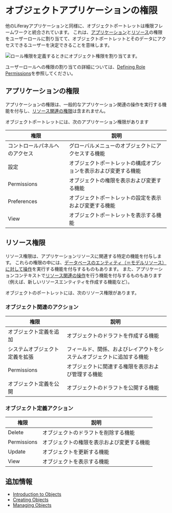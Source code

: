 # オブジェクトアプリケーションの権限

他のLiferayアプリケーションと同様に、オブジェクトポートレットは権限フレームワークと統合されています。 これは、[アプリケーション](#application-permissions)と[リソース](#resource-permissions)の権限をユーザーロールに割り当てて、オブジェクトポートレットとそのデータにアクセスできるユーザーを決定できることを意味します。

![ロール権限を定義するときにオブジェクト権限を割り当てます。](./objects-application-permissions/images/01.png)

ユーザーロールへの権限の割り当ての詳細については、[Defining Role Permissions](../../../users-and-permissions/roles-and-permissions/defining-role-permissions.md)を参照してください。

## アプリケーションの権限

アプリケーションの権限は、一般的なアプリケーション関連の操作を実行する機能を付与し、[リソース関連の権限](#object-resource-permissions)は含まれません。

オブジェクトポートレットには、次のアプリケーション権限があります

| 権限              | 説明                               |
| --------------- | -------------------------------- |
| コントロールパネルへのアクセス | グローバルメニューのオブジェクトにアクセスする機能        |
| 設定              | オブジェクトポートレットの構成オプションを表示および変更する機能 |
| Permissions     | オブジェクトの権限を表示および変更する機能            |
| Preferences     | オブジェクトポートレットの設定を表示および変更する機能      |
| View            | オブジェクトポートレットを表示する機能              |

## リソース権限

リソース権限は、アプリケーションリソースに関連する特定の機能を付与します。 これらの権限の中には、[データベースのエンティティ（＝モデルリソース）に対して操作](#object-definition-actions)を実行する機能を付与するものもあります。 また、アプリケーションコンテキストで[リソース関連の操作](#object-related-actions)を行う機能を付与するものもあります（例えば、新しいリソースエンティティを作成する機能など）。

オブジェクトのポートレットには、次のリソース権限があります。

### オブジェクト関連のアクション

| 権限              | 説明                                  |
| --------------- | ----------------------------------- |
| オブジェクト定義を追加     | オブジェクトのドラフトを作成する機能                  |
| システムオブジェクト定義を拡張 | フィールド、関係、およびレイアウトをシステムオブジェクトに追加する機能 |
| Permissions     | オブジェクトに関連する権限を表示および管理する機能           |
| オブジェクト定義を公開     | オブジェクトのドラフトを公開する機能                  |

### オブジェクト定義アクション

| 権限          | 説明                    |
| ----------- | --------------------- |
| Delete      | オブジェクトのドラフトを削除する機能    |
| Permissions | オブジェクトの権限を表示および変更する機能 |
| Update      | オブジェクトを更新する機能         |
| View        | オブジェクトを表示する機能         |

## 追加情報

* [Introduction to Objects](./introduction-to-objects.md)
* [Creating Objects](./creating-and-managing-objects/creating-objects.md)
* [Managing Objects](./creating-and-managing-objects/managing-objects.md)
